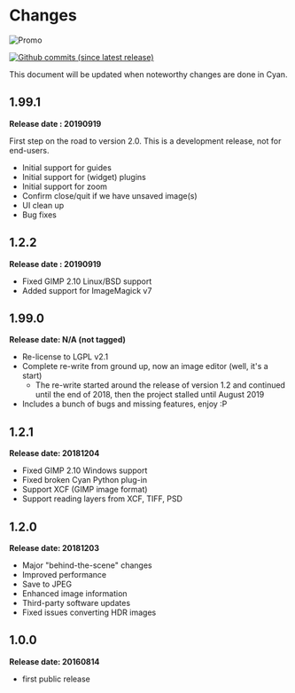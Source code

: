 # Changes

![Promo](https://github.com/rodlie/cyan/raw/master/docs/images/cyan-promo-02.png)

[![Github commits (since latest release)](https://img.shields.io/github/commits-since/rodlie/cyan/latest.svg)](https://github.com/rodlie/cyan)

This document will be updated when noteworthy changes are done in Cyan.

## 1.99.1

**Release date : 20190919**

First step on the road to version 2.0. This is a development release, not for end-users.

* Initial support for guides
* Initial support for (widget) plugins
* Initial support for zoom
* Confirm close/quit if we have unsaved image(s)
* UI clean up
* Bug fixes

## 1.2.2

**Release date : 20190919**

* Fixed GIMP 2.10 Linux/BSD support
* Added support for ImageMagick v7

## 1.99.0

**Release date: N/A (not tagged)**

* Re-license to LGPL v2.1
* Complete re-write from ground up, now an image editor (well, it's a start)
  * The re-write started around the release of version 1.2 and continued until the end of 2018, then the project stalled until August 2019
* Includes a bunch of bugs and missing features, enjoy :P

## 1.2.1

**Release date: 20181204** 

* Fixed GIMP 2.10 Windows support
* Fixed broken Cyan Python plug-in
* Support XCF (GIMP image format)
* Support reading layers from XCF, TIFF, PSD

## 1.2.0

**Release date: 20181203**

 * Major "behind-the-scene" changes
 * Improved performance
 * Save to JPEG
 * Enhanced image information
 * Third-party software updates
 * Fixed issues converting HDR images

## 1.0.0

**Release date: 20160814**

 * first public release
